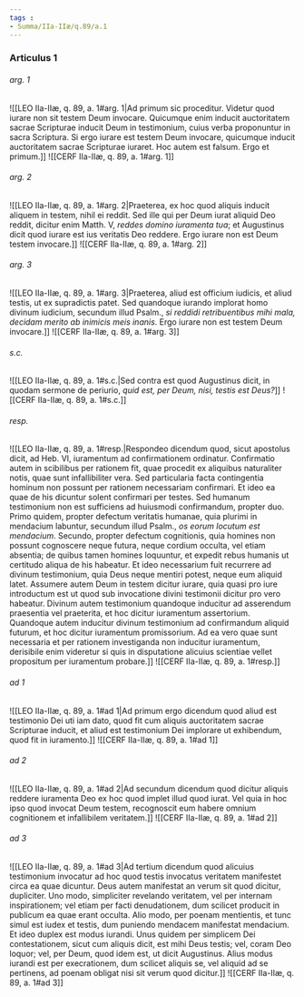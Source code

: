 ```yaml
---
tags : 
- Summa/IIa-IIæ/q.89/a.1
---
```


### Articulus 1

###### arg. 1
![[LEO IIa-IIæ, q. 89, a. 1#arg. 1|Ad primum sic proceditur. Videtur quod iurare non sit testem Deum invocare. Quicumque enim inducit auctoritatem sacrae Scripturae inducit Deum in testimonium, cuius verba proponuntur in sacra Scriptura. Si ergo iurare est testem Deum invocare, quicumque inducit auctoritatem sacrae Scripturae iuraret. Hoc autem est falsum. Ergo et primum.]]
![[CERF IIa-IIæ, q. 89, a. 1#arg. 1]]

###### arg. 2
![[LEO IIa-IIæ, q. 89, a. 1#arg. 2|Praeterea, ex hoc quod aliquis inducit aliquem in testem, nihil ei reddit. Sed ille qui per Deum iurat aliquid Deo reddit, dicitur enim Matth. V, *reddes domino iuramenta tua*; et Augustinus dicit quod iurare est ius veritatis Deo reddere. Ergo iurare non est Deum testem invocare.]]
![[CERF IIa-IIæ, q. 89, a. 1#arg. 2]]

###### arg. 3
![[LEO IIa-IIæ, q. 89, a. 1#arg. 3|Praeterea, aliud est officium iudicis, et aliud testis, ut ex supradictis patet. Sed quandoque iurando implorat homo divinum iudicium, secundum illud Psalm., *si reddidi retribuentibus mihi mala, decidam merito ab inimicis meis inanis*. Ergo iurare non est testem Deum invocare.]]
![[CERF IIa-IIæ, q. 89, a. 1#arg. 3]]

###### s.c.
![[LEO IIa-IIæ, q. 89, a. 1#s.c.|Sed contra est quod Augustinus dicit, in quodam sermone de periurio, *quid est, per Deum, nisi, testis est Deus?*]]
![[CERF IIa-IIæ, q. 89, a. 1#s.c.]]

###### resp.
![[LEO IIa-IIæ, q. 89, a. 1#resp.|Respondeo dicendum quod, sicut apostolus dicit, ad Heb. VI, iuramentum ad confirmationem ordinatur. Confirmatio autem in scibilibus per rationem fit, quae procedit ex aliquibus naturaliter notis, quae sunt infallibiliter vera. Sed particularia facta contingentia hominum non possunt per rationem necessariam confirmari. Et ideo ea quae de his dicuntur solent confirmari per testes. Sed humanum testimonium non est sufficiens ad huiusmodi confirmandum, propter duo. Primo quidem, propter defectum veritatis humanae, quia plurimi in mendacium labuntur, secundum illud Psalm., *os eorum locutum est mendacium*. Secundo, propter defectum cognitionis, quia homines non possunt cognoscere neque futura, neque cordium occulta, vel etiam absentia; de quibus tamen homines loquuntur, et expedit rebus humanis ut certitudo aliqua de his habeatur. Et ideo necessarium fuit recurrere ad divinum testimonium, quia Deus neque mentiri potest, neque eum aliquid latet. Assumere autem Deum in testem dicitur iurare, quia quasi pro iure introductum est ut quod sub invocatione divini testimonii dicitur pro vero habeatur. Divinum autem testimonium quandoque inducitur ad asserendum praesentia vel praeterita, et hoc dicitur iuramentum assertorium. Quandoque autem inducitur divinum testimonium ad confirmandum aliquid futurum, et hoc dicitur iuramentum promissorium. Ad ea vero quae sunt necessaria et per rationem investiganda non inducitur iuramentum, derisibile enim videretur si quis in disputatione alicuius scientiae vellet propositum per iuramentum probare.]]
![[CERF IIa-IIæ, q. 89, a. 1#resp.]]

###### ad 1
![[LEO IIa-IIæ, q. 89, a. 1#ad 1|Ad primum ergo dicendum quod aliud est testimonio Dei uti iam dato, quod fit cum aliquis auctoritatem sacrae Scripturae inducit, et aliud est testimonium Dei implorare ut exhibendum, quod fit in iuramento.]]
![[CERF IIa-IIæ, q. 89, a. 1#ad 1]]

###### ad 2
![[LEO IIa-IIæ, q. 89, a. 1#ad 2|Ad secundum dicendum quod dicitur aliquis reddere iuramenta Deo ex hoc quod implet illud quod iurat. Vel quia in hoc ipso quod invocat Deum testem, recognoscit eum habere omnium cognitionem et infallibilem veritatem.]]
![[CERF IIa-IIæ, q. 89, a. 1#ad 2]]

###### ad 3
![[LEO IIa-IIæ, q. 89, a. 1#ad 3|Ad tertium dicendum quod alicuius testimonium invocatur ad hoc quod testis invocatus veritatem manifestet circa ea quae dicuntur. Deus autem manifestat an verum sit quod dicitur, dupliciter. Uno modo, simpliciter revelando veritatem, vel per internam inspirationem; vel etiam per facti denudationem, dum scilicet producit in publicum ea quae erant occulta. Alio modo, per poenam mentientis, et tunc simul est iudex et testis, dum puniendo mendacem manifestat mendacium. Et ideo duplex est modus iurandi. Unus quidem per simplicem Dei contestationem, sicut cum aliquis dicit, est mihi Deus testis; vel, coram Deo loquor; vel, per Deum, quod idem est, ut dicit Augustinus. Alius modus iurandi est per execrationem, dum scilicet aliquis se, vel aliquid ad se pertinens, ad poenam obligat nisi sit verum quod dicitur.]]
![[CERF IIa-IIæ, q. 89, a. 1#ad 3]]

